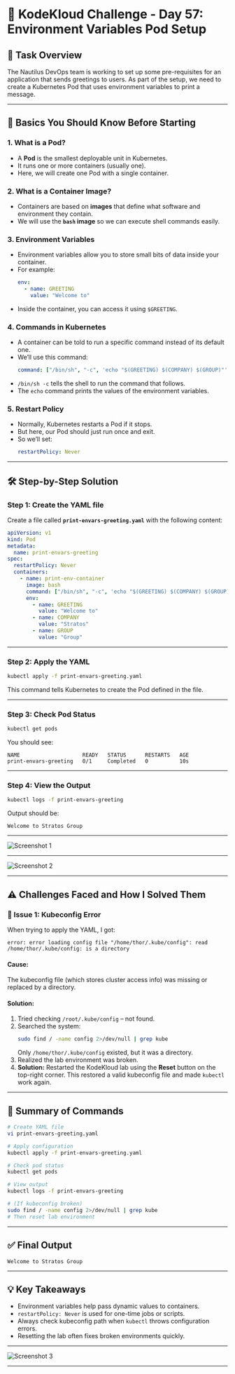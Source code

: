 
# 🧠 KodeKloud Challenge - Day 57: Environment Variables Pod Setup

## 🎯 Task Overview

The Nautilus DevOps team is working to set up some pre-requisites for an application that sends greetings to users. As part of the setup, we need to create a Kubernetes Pod that uses environment variables to print a message.

---

## 🧩 Basics You Should Know Before Starting

### 1. What is a Pod?
- A **Pod** is the smallest deployable unit in Kubernetes.
- It runs one or more containers (usually one).
- Here, we will create one Pod with a single container.

### 2. What is a Container Image?
- Containers are based on **images** that define what software and environment they contain.
- We will use the **`bash` image** so we can execute shell commands easily.

### 3. Environment Variables
- Environment variables allow you to store small bits of data inside your container.
- For example:
  ```yaml
  env:
    - name: GREETING
      value: "Welcome to"
  ```
- Inside the container, you can access it using `$GREETING`.

### 4. Commands in Kubernetes
- A container can be told to run a specific command instead of its default one.
- We’ll use this command:
  ```yaml
  command: ["/bin/sh", "-c", 'echo "$(GREETING) $(COMPANY) $(GROUP)"']
  ```
- `/bin/sh -c` tells the shell to run the command that follows.
- The `echo` command prints the values of the environment variables.

### 5. Restart Policy
- Normally, Kubernetes restarts a Pod if it stops.
- But here, our Pod should just run once and exit.
- So we’ll set:
  ```yaml
  restartPolicy: Never
  ```

---

## 🛠️ Step-by-Step Solution

### Step 1: Create the YAML file
Create a file called **`print-envars-greeting.yaml`** with the following content:

```yaml
apiVersion: v1
kind: Pod
metadata:
  name: print-envars-greeting
spec:
  restartPolicy: Never
  containers:
    - name: print-env-container
      image: bash
      command: ["/bin/sh", "-c", 'echo "$(GREETING) $(COMPANY) $(GROUP)"']
      env:
        - name: GREETING
          value: "Welcome to"
        - name: COMPANY
          value: "Stratos"
        - name: GROUP
          value: "Group"
```

---

### Step 2: Apply the YAML
```bash
kubectl apply -f print-envars-greeting.yaml
```

This command tells Kubernetes to create the Pod defined in the file.

---

### Step 3: Check Pod Status
```bash
kubectl get pods
```
You should see:
```
NAME                    READY   STATUS      RESTARTS   AGE
print-envars-greeting   0/1     Completed   0          10s
```

---

### Step 4: View the Output
```bash
kubectl logs -f print-envars-greeting
```
Output should be:
```
Welcome to Stratos Group
```

---
![Screenshot 1](assets/Screenshot%202025-10-01%20223851.png)

---
![Screenshot 2](assets/Screenshot%202025-10-01%20223957.png)

---

## ⚠️ Challenges Faced and How I Solved Them

### 🧩 Issue 1: Kubeconfig Error
When trying to apply the YAML, I got:
```
error: error loading config file "/home/thor/.kube/config": read /home/thor/.kube/config: is a directory
```
#### Cause:
The kubeconfig file (which stores cluster access info) was missing or replaced by a directory.

#### Solution:
1. Tried checking `/root/.kube/config` – not found.
2. Searched the system:
   ```bash
   sudo find / -name config 2>/dev/null | grep kube
   ```
   Only `/home/thor/.kube/config` existed, but it was a directory.
3. Realized the lab environment was broken.
4. **Solution:** Restarted the KodeKloud lab using the **Reset** button on the top-right corner.
   This restored a valid kubeconfig file and made `kubectl` work again.

---

## 🧾 Summary of Commands

```bash
# Create YAML file
vi print-envars-greeting.yaml

# Apply configuration
kubectl apply -f print-envars-greeting.yaml

# Check pod status
kubectl get pods

# View output
kubectl logs -f print-envars-greeting

# (If kubeconfig broken)
sudo find / -name config 2>/dev/null | grep kube
# Then reset lab environment
```

---

## ✅ Final Output
```
Welcome to Stratos Group
```

---

## 💡 Key Takeaways
- Environment variables help pass dynamic values to containers.
- `restartPolicy: Never` is used for one-time jobs or scripts.
- Always check kubeconfig path when `kubectl` throws configuration errors.
- Resetting the lab often fixes broken environments quickly.

---
![Screenshot 3](assets/Screenshot%202025-10-01%20224532.png)

---
